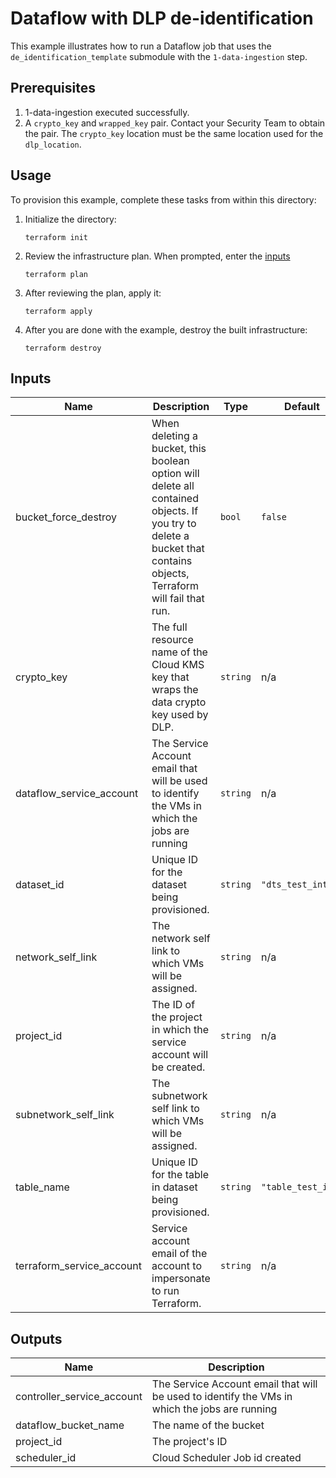# Dataflow with DLP de-identification

This example illustrates how to run a Dataflow job that uses the `de_identification_template` submodule with the `1-data-ingestion` step.

## Prerequisites

1. 1-data-ingestion executed successfully.
2. A `crypto_key` and `wrapped_key` pair.  Contact your Security Team to obtain the pair. The `crypto_key` location must be the same location used for the `dlp_location`.

## Usage

To provision this example, complete these tasks from within this directory:

1. Initialize the directory:
   ```
   terraform init
   ```
1. Review the infrastructure plan. When prompted, enter the [inputs](#Inputs)
   ```
   terraform plan
   ```
1. After reviewing the plan, apply it:
   ```
   terraform apply
   ```
1. After you are done with the example, destroy the built infrastructure:
   ```
   terraform destroy
   ```

<!-- BEGINNING OF PRE-COMMIT-TERRAFORM DOCS HOOK -->
## Inputs

| Name | Description | Type | Default | Required |
|------|-------------|------|---------|:--------:|
| bucket\_force\_destroy | When deleting a bucket, this boolean option will delete all contained objects. If you try to delete a bucket that contains objects, Terraform will fail that run. | `bool` | `false` | no |
| crypto\_key | The full resource name of the Cloud KMS key that wraps the data crypto key used by DLP. | `string` | n/a | yes |
| dataflow\_service\_account | The Service Account email that will be used to identify the VMs in which the jobs are running | `string` | n/a | yes |
| dataset\_id | Unique ID for the dataset being provisioned. | `string` | `"dts_test_int"` | no |
| network\_self\_link | The network self link to which VMs will be assigned. | `string` | n/a | yes |
| project\_id | The ID of the project in which the service account will be created. | `string` | n/a | yes |
| subnetwork\_self\_link | The subnetwork self link to which VMs will be assigned. | `string` | n/a | yes |
| table\_name | Unique ID for the table in dataset being provisioned. | `string` | `"table_test_int"` | no |
| terraform\_service\_account | Service account email of the account to impersonate to run Terraform. | `string` | n/a | yes |

## Outputs

| Name | Description |
|------|-------------|
| controller\_service\_account | The Service Account email that will be used to identify the VMs in which the jobs are running |
| dataflow\_bucket\_name | The name of the bucket |
| project\_id | The project's ID |
| scheduler\_id | Cloud Scheduler Job id created |

<!-- END OF PRE-COMMIT-TERRAFORM DOCS HOOK -->
